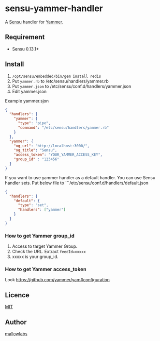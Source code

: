sensu-yammer-handler
====

A [Sensu](http://sensuapp.org/) handler for [Yammer](https://www.yammer.com/).

## Requirement

* Sensu 0.13.1+

## Install

1. ```/opt/sensu/embedded/bin/gem install redis```
2. Put ```yammer.rb``` to /etc/sensu/handlers/yammer.rb
3. Put ```yammer.json``` to /etc/sensu/conf.d/handlers/yammer.json
4. Edit yammer.json

Example yammer.sjon

```json
{
  "handlers": {
    "yammer": {
      "type": "pipe",
      "command": "/etc/sensu/handlers/yammer.rb"
    }
  },
  "yammer": {
    "og_url": "http://localhost:3000/",
    "og_title": "Sensu",
    "access_token": "YOUR_YAMMER_ACCESS_KEY",
    "group_id" : "123456"
  }
}
```

If you want to use yammer handler as a default handler.
You can use Sensu handler sets.
Put below file to ```/etc/sensu/conf.d/handlers/default.json

```json
{
  "handlers": {
    "default": {
      "type": "set",
      "handlers": ["yammer"]
    }
  }
}
```

### How to get Yammer group_id

1. Access to target Yammer Group.
2. Check the URL. Extract ```feedId=xxxxx```
3. xxxxx is your group_id.

### How to get Yammer access_token

Look https://github.com/yammer/yam#configuration

## Licence

[MIT](https://github.com/mallowlabs/sensu-yammer-handler/blob/master/LICENSE)

## Author

[mallowlabs](https://github.com/mallowlabs)

